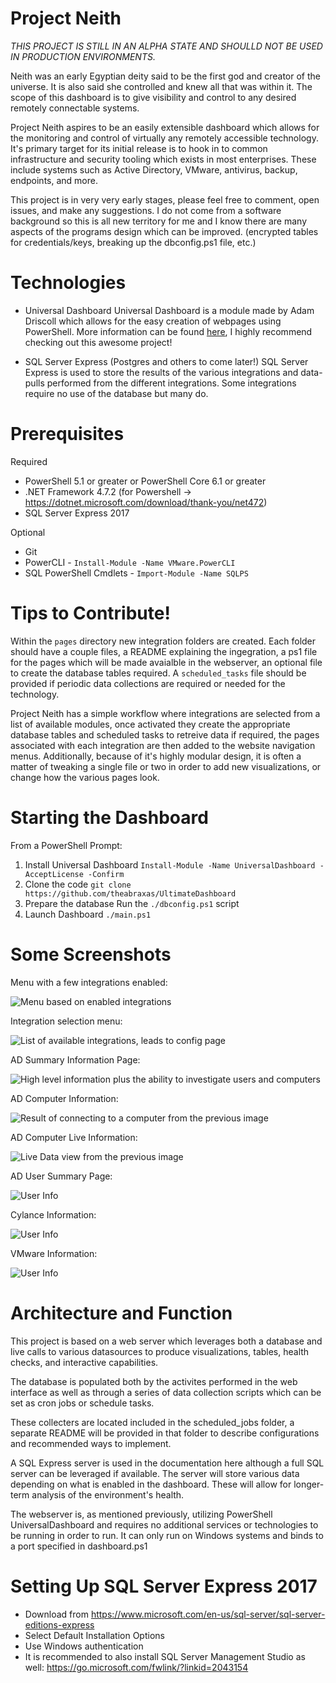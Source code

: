 # Project Neith
*THIS PROJECT IS STILL IN AN ALPHA STATE AND SHOULLD NOT BE USED IN PRODUCTION ENVIRONMENTS.*

Neith was an early Egyptian deity said to be the first god and creator of the universe. It is also said she controlled and knew all that was within it. The scope of this dashboard is to give visibility and control to any desired remotely connectable systems.

Project Neith aspires to be an easily extensible dashboard which allows for the monitoring and control of virtually any remotely accessible technology. It's primary target for its initial release is to hook in to common infrastructure and security tooling which exists in most enterprises. These include systems such as Active Directory, VMware, antivirus, backup, endpoints, and more. 

This project is in very very early stages, please feel free to comment, open issues, and make any suggestions. I do not come from a software background so this is all new territory for me and I know there are many aspects of the programs design which can be improved. (encrypted tables for credentials/keys, breaking up the dbconfig.ps1 file, etc.)

# Technologies
* Universal Dashboard
Universal Dashboard is a module made by Adam Driscoll which allows for the easy creation of webpages using PowerShell. More information can be found [here](https://universaldashboard.io "Universal Dashboard"), I highly recommend checking out this awesome project!

* SQL Server Express (Postgres and others to come later!)
SQL Server Express is used to store the results of the various integrations and data-pulls performed from the different integrations. Some integrations require no use of the database but many do.


# Prerequisites
Required
* PowerShell 5.1 or greater or PowerShell Core 6.1 or greater
* .NET Framework 4.7.2 (for Powershell -> https://dotnet.microsoft.com/download/thank-you/net472) 
* SQL Server Express 2017

Optional
* Git
* PowerCLI - `Install-Module -Name VMware.PowerCLI`
* SQL PowerShell Cmdlets - `Import-Module -Name SQLPS`


# Tips to Contribute!
Within the `pages` directory new integration folders are created. Each folder should have a couple files, a README explaining the ingegration, a ps1 file for the pages which will be made avaialble in the webserver, an optional file to create the database tables required. A `scheduled_tasks` file should be provided if periodic data collections are required or needed for the technology. 

Project Neith has a simple workflow where integrations are selected from a list of available modules, once activated they create the appropriate database tables and scheduled tasks to retreive data if required, the pages associated with each integration are then added to the website navigation menus. Additionally, because of it's highly modular design, it is often a matter of tweaking a single file or two in order to add new visualizations, or change how the various pages look.

# Starting the Dashboard
From a PowerShell Prompt:
1) Install Universal Dashboard
`Install-Module -Name UniversalDashboard -AcceptLicense -Confirm`
2) Clone the code
`git clone https://github.com/theabraxas/UltimateDashboard`
3) Prepare the database
Run the `./dbconfig.ps1` script
4) Launch Dashboard
`./main.ps1`

# Some Screenshots
Menu with a few integrations enabled:

![Menu based on enabled integrations](https://raw.githubusercontent.com/theabraxas/project-neith/master/images/menu.png)

Integration selection menu:

![List of available integrations, leads to config page](https://raw.githubusercontent.com/theabraxas/project-neith/master/images/templates.png)

AD Summary Information Page:

![High level information plus the ability to investigate users and computers](https://raw.githubusercontent.com/theabraxas/project-neith/master/images/AD_Summary.png)

AD Computer Information:

![Result of connecting to a computer from the previous image](https://raw.githubusercontent.com/theabraxas/project-neith/master/images/AD_Computer_Data.png)

AD Computer Live Information:

![Live Data view from the previous image](https://raw.githubusercontent.com/theabraxas/project-neith/master/images/AD_Computer_Detail_Data.png)

AD User Summary Page:

![User Info](https://raw.githubusercontent.com/theabraxas/project-neith/master/images/AD_User_Summary.png)

Cylance Information:

![User Info](https://raw.githubusercontent.com/theabraxas/project-neith/master/images/Cylance_Overview.png)

VMware Information:

![User Info](https://raw.githubusercontent.com/theabraxas/project-neith/master/images/VMware_Overview.png)

# Architecture and Function
This project is based on a web server which leverages both a database and live calls to various datasources to produce visualizations, tables, health checks, and interactive capabilities. 

The database is populated both by the activites performed in the web interface as well as through a series of data collection scripts which can be set as cron jobs or schedule tasks. 

These collecters are located included in the scheduled_jobs folder, a separate README will be provided in that folder to describe configurations and recommended ways to implement.

A SQL Express server is used in the documentation here although a full SQL server can be leveraged if available. The server will store various data depending on what is enabled in the dashboard. These will allow for longer-term analysis of the environment's health.

The webserver is, as mentioned previously, utilizing PowerShell UniversalDashboard and requires no additional services or technologies to be running in order to run. It can only run on Windows systems and binds to a port specified in dashboard.ps1

# Setting Up SQL Server Express 2017
* Download from https://www.microsoft.com/en-us/sql-server/sql-server-editions-express
* Select Default Installation Options
* Use Windows authentication
* It is recommended to also install SQL Server Management Studio as well: https://go.microsoft.com/fwlink/?linkid=2043154

